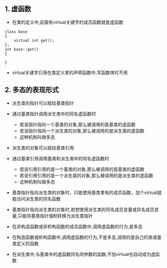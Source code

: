 ## 1. 虚函数

* 在类的定义中,前面有virtual关键字的成员函数就是虚函数

```
class base
{
    virtual int get();
};
int base::get()
{

}
```

* virtual关键字只用在类定义里的声明函数中,写函数体时不用

## 2. 多态的表现形式

* 派生类的指针可以赋给基类指针
* 通过基类指针调用派生类中的同名虚函数时
    * 若该指针指向一个基类的对象,那么被调用的是基类的虚函数
    * 若该指针指向一个派生类的对象,那么被调用的是派生类的虚函数
    * 这种机制叫做多态

* 派生类的对象可以赋给基类引用
* 通过基类引用调用基类和派生类中的同名虚函数时
    * 若该引用引用的是一个基类的对象,那么被调用的是基类的虚函数
    * 若该引用引用的是一个派生类的对象,那么被调用的是派生类的虚函数
    * 这种机制叫做多态

* 基类指针指向派生类的对象时，只能使用基类里有的成员函数，加个virtual就能访问派生类的同名函数
* 基类指针指向派生类的对象时,若想使用派生类的同名成员变量或异名成员变量,只能将基类指针强制转换为派生类指针

* 在非构造函数或非析构函数的成员函数中,调用虚函数的行为,是多态
* 在构造函数或析构函数中,调用虚函数的行为,不是多态,调用的是自己的类或基类定义的函数
* 在派生类中,与基类中的虚函数同名同参数的函数,不加virtual也自动成为虚函数
